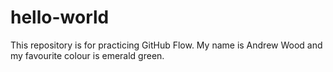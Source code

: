 # hello-world
This repository is for practicing GitHub Flow. 
My name is Andrew Wood and my favourite colour is emerald green. 
